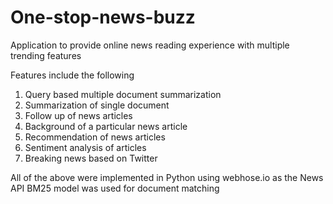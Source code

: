 # One-stop-news-buzz
Application to provide online news reading experience with multiple trending features

Features include the following
1. Query based multiple document summarization
2. Summarization of single document
3. Follow up of news articles
4. Background of a particular news article
5. Recommendation of news articles
6. Sentiment analysis of articles
7. Breaking news based on Twitter

All of the above were implemented in Python using webhose.io as the News API
BM25 model was used for document matching

